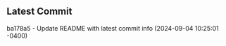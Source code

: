 
## Latest Commit
ba178a5 - Update README with latest commit info (2024-09-04 10:25:01 -0400) <Yunxi-Zhou>
